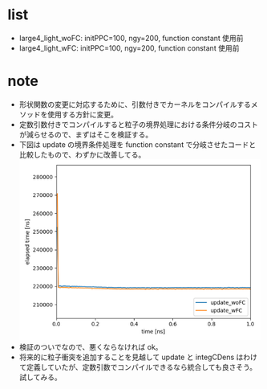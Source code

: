 # list
- large4_light_woFC: initPPC=100, ngy=200, function constant 使用前
- large4_light_wFC: initPPC=100, ngy=200, function constant 使用前
# note
- 形状関数の変更に対応するために、引数付きでカーネルをコンパイルするメソッドを使用する方針に変更。
- 定数引数付きでコンパイルすると粒子の境界処理における条件分岐のコストが減らせるので、まずはそこを検証する。
- 下図は update の境界条件処理を function constant で分岐させたコードと比較したもので、わずかに改善してる。
<br>![](update_wFC_vs_woFC.png)
- 検証のついでなので、悪くならなければ ok。
- 将来的に粒子衝突を追加することを見越して update と integCDens はわけて定義していたが、定数引数でコンパイルできるなら統合しても良さそう。試してみる。
